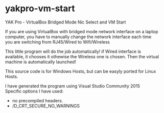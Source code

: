 # yakpro-vm-start
YAK Pro - VirtualBox Bridged Mode Nic Select and VM Start

If you are using VirtualBox with bridged mode network interface on a laptop computer,
you have to manually change the network interface each time you are switching
from RJ45/Wired to Wifi/Wireless

This little program will do the job automatically!
if Wired interface is available, it chooses it othewise the Wireless one is chosen.
Then the virtual machine is automatically launched!

This source code is for Windows Hosts, but can be easyly ported for Linux Hosts.

I have generated the program using Visual Studio Community 2015  
Specific options I have used:
 - no precompiled headers.
 - /D_CRT_SECURE_NO_WARNINGS 
 
 
